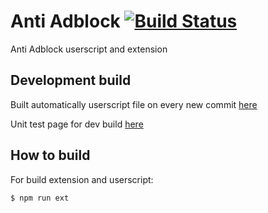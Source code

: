 # Anti Adblock [![Build Status](https://travis-ci.org/4-life/AntiAdblock.svg?branch=master)](https://travis-ci.org/4-life/AntiAdblock)

Anti Adblock userscript and extension

## Development build

Built automatically userscript file on every new commit [here](http://4-life.github.io/AntiAdblock/userscript.user.js)

Unit test page for dev build [here](https://4-life.github.io/AntiAdblock/test/)

## How to build

For build extension and userscript:

    $ npm run ext

